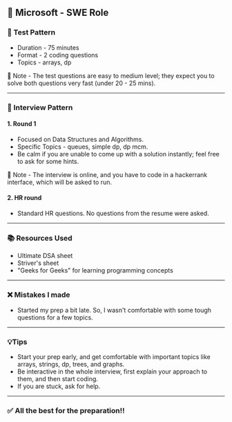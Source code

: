 ## 📌 Microsoft - SWE Role 

### 📝 Test Pattern 
* Duration - 75 minutes
* Format - 2 coding questions
* Topics - arrays, dp

🧠 Note - The test questions are easy to medium level; they expect you to solve both questions very fast (under 20 - 25 mins).

---

### 👥 Interview Pattern 

#### 1. Round 1
* Focused on Data Structures and Algorithms. 
* Specific Topics - queues, simple dp, dp mcm.
* Be calm if you are unable to come up with a solution instantly; feel free to ask for some hints.

🧠 Note - The interview is online, and you have to code in a hackerrank interface, which will be asked to run. 

#### 2. HR round
* Standard HR questions. No questions from the resume were asked.

---

### 📚 Resources Used

* Ultimate DSA sheet
* Striver's sheet
* "Geeks for Geeks" for learning programming concepts

---

### ❌ Mistakes I made

* Started my prep a bit late. So, I wasn't comfortable with some tough questions for a few topics. 

---

### 💡Tips

* Start your prep early, and get comfortable with important topics like arrays, strings, dp, trees, and graphs.
* Be interactive in the whole interview, first explain your approach to them, and then start coding. 
* If you are stuck, ask for help.

--- 

### ✅ All the best for the preparation!!


